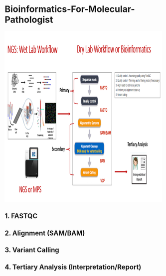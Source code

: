 # Bioinformatics-For-Molecular-Pathologist
<p align="center">
  <img width="1260" height="550" src="https://github.com/jongtaek-kim/Bioinformatics-For-Molecular-Pathologist/blob/be30aae948f9bfba344cd250bd0c607fb62a265e/docs/images/Bioinformatics_workflow.jpg">
</p>

## 1. FASTQC
## 2. Alignment (SAM/BAM)
## 3. Variant Calling
## 4. Tertiary Analysis (Interpretation/Report)
